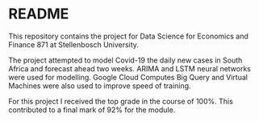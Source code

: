 # README

This repository contains the project for Data Science for Economics and
Finance 871 at Stellenbosch University.

The project attempted to model Covid-19 the daily new cases in South
Africa and forecast ahead two weeks. ARIMA and LSTM neural networks were
used for modelling. Google Cloud Computes Big Query and Virtual Machines
were also used to improve speed of training.

For this project I received the top grade in the course of 100%. This
contributed to a final mark of 92% for the module.
